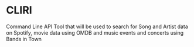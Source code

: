 # CLIRI

Command Line API Tool that will be used to search for Song and Artist data on Spotify, movie data using OMDB and music events and concerts using Bands in Town

